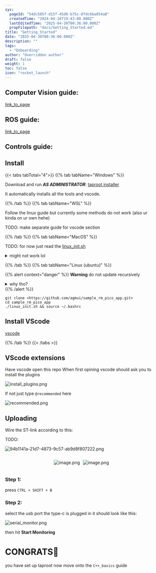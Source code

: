 ```yaml
---
sys:
  pageId: "54dc585f-d15f-45d0-b75c-8fdc66a854a8"
  createdTime: "2024-04-16T19:43:00.000Z"
  lastEditedTime: "2025-04-30T00:36:00.000Z"
  propFilepath: "docs/Getting_Started.md"
title: "Getting_Started"
date: "2025-04-30T00:36:00.000Z"
description: ""
tags:
  - "Onboarding"
author: "Overridden author"
draft: false
weight: 1
toc: false
icon: "rocket_launch"
---
```


## Computer Vision guide:

[link_to_page](86d45bc0-388b-4d26-8848-44f255f73d0e)

## ROS guide:

[link_to_page](3c76c1de-ec8f-46d6-8b0a-294005edc2d5)

## Controls guide:

## Install

{{< tabs tabTotal="4">}}
{{% tab tabName="Windows" %}}

Download and run _**AS ADMINISTRATOR**_: [taproot installer](https://github.com/Thornbots/TeachingFreshies/releases/tag/1.0)

It automatically installs all the tools and vscode.

{{% /tab %}}
{{% tab tabName="WSL" %}}

Follow the linux guide but currently some methods do not work (also ur kinda on ur own hehe)

TODO: make separate guide for vscode section

{{% /tab %}}
{{% tab tabName="MacOS" %}}

TODO: for now just read the [linux_init.sh](https://github.com/agmui/sample_rm_pico_app/blob/main/linux_init.sh)

<details>
<summary>might not work lol</summary>

`brew install libusb pkg-config`

Next install: [vscode](https://code.visualstudio.com/Download)

</details>

{{% /tab %}}
{{% tab tabName="Linux (ubuntu)" %}}

{{% alert context="danger" %}}
**Warning** do not update recursively
<details>
<summary>why tho?</summary>
There are some submodules that may go on for a while (like tinyusb) and I highly
recommend you don't need to get them.
If you want to see what submodules I update just look in `linux_init.sh`
</details>
{{% /alert %}}

```shell
git clone <https://github.com/agmui/sample_rm_pico_app.git>
cd sample_rm_pico_app
./linux_init.sh && source ~/.bashrc
```

## Install VScode

[vscode](https://code.visualstudio.com/Download)

{{% /tab %}}
{{< /tabs >}}

## VScode extensions

Have vscode open this repo
When first opining vscode should ask you to install the plugins

![install_plugins.png](https://prod-files-secure.s3.us-west-2.amazonaws.com/d518164a-d88e-44d1-a4ee-3adb3bd8bce0/89bd30f0-1825-4e77-867b-0a41ce370880/install_plugins.png?X-Amz-Algorithm=AWS4-HMAC-SHA256&X-Amz-Content-Sha256=UNSIGNED-PAYLOAD&X-Amz-Credential=ASIAZI2LB466XH6Q4DFT%2F20250606%2Fus-west-2%2Fs3%2Faws4_request&X-Amz-Date=20250606T004133Z&X-Amz-Expires=3600&X-Amz-Security-Token=IQoJb3JpZ2luX2VjEHcaCXVzLXdlc3QtMiJGMEQCIGD%2F71Ew%2BRKUlibqqW5SxUF%2B5S5VwfxAJ0EDnXSa2JXCAiARSm%2FbZ3LsdTSORGX5M5RtkOTVGdTEPU5nuNUJs6BCaSr%2FAwhQEAAaDDYzNzQyMzE4MzgwNSIML08euQdcszn5f%2BxvKtwD9sCKaXNunnIcCc2jvs9lhA620WX%2FPikQcTDwmiL4oJKjjrrMgznuuKETuV6x87b7GE2Puh8PwsHrcK7miUhLYNwjnzM5iYqXmb2qVpz9ZrbtQbVh%2F2IDoix6WBwcgeASNA7g45Wu%2Fh3i100Ki7kowmwdN0qAlV6qYnNI0EopKa7d4DNhMxgq0CDH2k5CDdPqyg4D8gHauy61nxWbx9IuiyUnMapYRPo6xkOYKP%2Bjxvau6xOfy7gtWwTt2khEVozEZ9V54b9bmOYNzb%2BWCkw9WyeI388q2bo4Bj2GZZLOrAIRRciWxmVnw8e1c99bTva10r7OgCLeeCx%2BwvT8r0NpMoHQ2bJNKOiZLvx4kFztL2ZRcbQEkFPj7ZJDNYXjFTimZb6pZ%2F%2F%2B0xv0rZ%2BKjsx8ITouUPzmRvrSO1oUuw%2BTboQjrcaNXOlat2O4%2BRc7IiFpuHfoeJRgBLOsLNzDcq3T8YAXca1GZzszCS3GtCSZkSTAWO2XAOoHHu7OZasByMd7%2FWdRz76SCyzEMvIwO5%2BTxJZPnXR1qoHm%2F7Ds2GRcJt9%2FyIJRMaM1PYwWwRRYpZO%2FpeFoJzqGvdchm63yJ%2Bu%2BoZ5QRjUBavqtQxM27hkeZaeXSOOkjCXumYle83MwlrSIwgY6pgFsFNganKnrEBFqIKlLR9BWT%2FmVXnpI5JpGqXBFn382uC9Q7CAC%2F0oGtET2GA8DgUsRPT3tC4jl%2B6HrA4HRVun%2F%2FgHPXzA6aSoHX7R7XD2H4tN7WM%2F5bkc7ctCFonMYi4RZC6JUcXwX2CQpvOrYjG7mokPYWkYORNurwJTGlrkLuCvptB3m%2FWpT8rQLLz0DjRb%2B7OJHru4j8O2lBuyYWRkX8y1FCXfl&X-Amz-Signature=60efb404357b798ab9caaf48cc0426fd612d06207fee3b793c86ce190ebf25fa&X-Amz-SignedHeaders=host&x-id=GetObject)

If not just type `@recommended` here  

![recommended.png](https://prod-files-secure.s3.us-west-2.amazonaws.com/d518164a-d88e-44d1-a4ee-3adb3bd8bce0/61e661e9-5d85-4dfc-be0d-8d2097a5e793/recommended.png?X-Amz-Algorithm=AWS4-HMAC-SHA256&X-Amz-Content-Sha256=UNSIGNED-PAYLOAD&X-Amz-Credential=ASIAZI2LB466XH6Q4DFT%2F20250606%2Fus-west-2%2Fs3%2Faws4_request&X-Amz-Date=20250606T004133Z&X-Amz-Expires=3600&X-Amz-Security-Token=IQoJb3JpZ2luX2VjEHcaCXVzLXdlc3QtMiJGMEQCIGD%2F71Ew%2BRKUlibqqW5SxUF%2B5S5VwfxAJ0EDnXSa2JXCAiARSm%2FbZ3LsdTSORGX5M5RtkOTVGdTEPU5nuNUJs6BCaSr%2FAwhQEAAaDDYzNzQyMzE4MzgwNSIML08euQdcszn5f%2BxvKtwD9sCKaXNunnIcCc2jvs9lhA620WX%2FPikQcTDwmiL4oJKjjrrMgznuuKETuV6x87b7GE2Puh8PwsHrcK7miUhLYNwjnzM5iYqXmb2qVpz9ZrbtQbVh%2F2IDoix6WBwcgeASNA7g45Wu%2Fh3i100Ki7kowmwdN0qAlV6qYnNI0EopKa7d4DNhMxgq0CDH2k5CDdPqyg4D8gHauy61nxWbx9IuiyUnMapYRPo6xkOYKP%2Bjxvau6xOfy7gtWwTt2khEVozEZ9V54b9bmOYNzb%2BWCkw9WyeI388q2bo4Bj2GZZLOrAIRRciWxmVnw8e1c99bTva10r7OgCLeeCx%2BwvT8r0NpMoHQ2bJNKOiZLvx4kFztL2ZRcbQEkFPj7ZJDNYXjFTimZb6pZ%2F%2F%2B0xv0rZ%2BKjsx8ITouUPzmRvrSO1oUuw%2BTboQjrcaNXOlat2O4%2BRc7IiFpuHfoeJRgBLOsLNzDcq3T8YAXca1GZzszCS3GtCSZkSTAWO2XAOoHHu7OZasByMd7%2FWdRz76SCyzEMvIwO5%2BTxJZPnXR1qoHm%2F7Ds2GRcJt9%2FyIJRMaM1PYwWwRRYpZO%2FpeFoJzqGvdchm63yJ%2Bu%2BoZ5QRjUBavqtQxM27hkeZaeXSOOkjCXumYle83MwlrSIwgY6pgFsFNganKnrEBFqIKlLR9BWT%2FmVXnpI5JpGqXBFn382uC9Q7CAC%2F0oGtET2GA8DgUsRPT3tC4jl%2B6HrA4HRVun%2F%2FgHPXzA6aSoHX7R7XD2H4tN7WM%2F5bkc7ctCFonMYi4RZC6JUcXwX2CQpvOrYjG7mokPYWkYORNurwJTGlrkLuCvptB3m%2FWpT8rQLLz0DjRb%2B7OJHru4j8O2lBuyYWRkX8y1FCXfl&X-Amz-Signature=73f483c14a20955ef746f3fc4648a58d3a5544b31291ccdd3b298c9a2a7db9be&X-Amz-SignedHeaders=host&x-id=GetObject)

## Uploading

Wire the ST-link according to this:

TODO:

![94b1141a-21d7-4873-9c57-ab9d8f807222.png](https://prod-files-secure.s3.us-west-2.amazonaws.com/d518164a-d88e-44d1-a4ee-3adb3bd8bce0/e5fad17d-ab82-4300-9f4c-505ab4b1202c/94b1141a-21d7-4873-9c57-ab9d8f807222.png?X-Amz-Algorithm=AWS4-HMAC-SHA256&X-Amz-Content-Sha256=UNSIGNED-PAYLOAD&X-Amz-Credential=ASIAZI2LB466XH6Q4DFT%2F20250606%2Fus-west-2%2Fs3%2Faws4_request&X-Amz-Date=20250606T004133Z&X-Amz-Expires=3600&X-Amz-Security-Token=IQoJb3JpZ2luX2VjEHcaCXVzLXdlc3QtMiJGMEQCIGD%2F71Ew%2BRKUlibqqW5SxUF%2B5S5VwfxAJ0EDnXSa2JXCAiARSm%2FbZ3LsdTSORGX5M5RtkOTVGdTEPU5nuNUJs6BCaSr%2FAwhQEAAaDDYzNzQyMzE4MzgwNSIML08euQdcszn5f%2BxvKtwD9sCKaXNunnIcCc2jvs9lhA620WX%2FPikQcTDwmiL4oJKjjrrMgznuuKETuV6x87b7GE2Puh8PwsHrcK7miUhLYNwjnzM5iYqXmb2qVpz9ZrbtQbVh%2F2IDoix6WBwcgeASNA7g45Wu%2Fh3i100Ki7kowmwdN0qAlV6qYnNI0EopKa7d4DNhMxgq0CDH2k5CDdPqyg4D8gHauy61nxWbx9IuiyUnMapYRPo6xkOYKP%2Bjxvau6xOfy7gtWwTt2khEVozEZ9V54b9bmOYNzb%2BWCkw9WyeI388q2bo4Bj2GZZLOrAIRRciWxmVnw8e1c99bTva10r7OgCLeeCx%2BwvT8r0NpMoHQ2bJNKOiZLvx4kFztL2ZRcbQEkFPj7ZJDNYXjFTimZb6pZ%2F%2F%2B0xv0rZ%2BKjsx8ITouUPzmRvrSO1oUuw%2BTboQjrcaNXOlat2O4%2BRc7IiFpuHfoeJRgBLOsLNzDcq3T8YAXca1GZzszCS3GtCSZkSTAWO2XAOoHHu7OZasByMd7%2FWdRz76SCyzEMvIwO5%2BTxJZPnXR1qoHm%2F7Ds2GRcJt9%2FyIJRMaM1PYwWwRRYpZO%2FpeFoJzqGvdchm63yJ%2Bu%2BoZ5QRjUBavqtQxM27hkeZaeXSOOkjCXumYle83MwlrSIwgY6pgFsFNganKnrEBFqIKlLR9BWT%2FmVXnpI5JpGqXBFn382uC9Q7CAC%2F0oGtET2GA8DgUsRPT3tC4jl%2B6HrA4HRVun%2F%2FgHPXzA6aSoHX7R7XD2H4tN7WM%2F5bkc7ctCFonMYi4RZC6JUcXwX2CQpvOrYjG7mokPYWkYORNurwJTGlrkLuCvptB3m%2FWpT8rQLLz0DjRb%2B7OJHru4j8O2lBuyYWRkX8y1FCXfl&X-Amz-Signature=8bad2e4f748ffedc5285c60a5597c202efb5e985a22afa8c9ca677761a525328&X-Amz-SignedHeaders=host&x-id=GetObject)

<div style="display: flex;flex-direction: row; column-gap:10px; max-width: 630px;justify-content: center;">
<div>

![image.png](https://prod-files-secure.s3.us-west-2.amazonaws.com/d518164a-d88e-44d1-a4ee-3adb3bd8bce0/210ecb78-1116-4d7b-b9b7-2292f66fa2c2/image.png?X-Amz-Algorithm=AWS4-HMAC-SHA256&X-Amz-Content-Sha256=UNSIGNED-PAYLOAD&X-Amz-Credential=ASIAZI2LB4667LBJGAEI%2F20250606%2Fus-west-2%2Fs3%2Faws4_request&X-Amz-Date=20250606T004137Z&X-Amz-Expires=3600&X-Amz-Security-Token=IQoJb3JpZ2luX2VjEHMaCXVzLXdlc3QtMiJIMEYCIQC78y2aRqp58556RKawwmWDjlhOUcZNLqWHq1Do7yZDjAIhANpXYUOLcgR%2Bcan2g2VyWcrr%2FcI0quYi%2FL1awkjZ4%2BrmKv8DCEwQABoMNjM3NDIzMTgzODA1Igw1mL80OrupgqLs8uMq3AM3TCmnWK8X2ZNfetrgxNrTx6tGYrfi5bwkyggj7vZ6f0w6LsZFIbBz475FoNmeO0QbFFTiQkxSM6Vb9y6PmaAhbgrQr9AVGX6GXcsKzjt627%2FUdflADv0DrTy0GG0uVxChGRPIgGegVSG9a0UECyQ%2BhTyQQvPViwtdUnDPJFKmP00GPuyqS3IeYirHIVxcGmxNKNd0vkLbJgvLUSutPGmAmKdSI1LtuUH5tNnyP%2FbK7dJSl%2FsDOCkQPgE9r7PCsuXe%2BScG5tGBRRHnXn4xL0VQ6ZTY3HZAOUKxrtkDaFZgLdXuXV68KC7Nizmu45SQSXfrkB1aZGvGXABC4Y1vPmnmQgvCngbK3iZfnMEJGYZcaCGB6eCAvvlZmF8aqNwPW9ldrcgiP5wLOLhhX5f5ZZH2uV6FGW18zCIXPmpPL8Emz7EkBg9HUdvxMH%2BGRxu8Fy9%2FlLh8b2QslrR23V3TvAICwUyEL%2FdmLkeLfyDUZ4sA7HTN1u2%2FNxHunxZScflsM00xk%2BwtsG5tifJDVrncd7%2BRVTFXemiIwdIFBIgmMxYcmehFAxfH2rPN%2FUXOqVR2VDvv95gfSBLCdoqs6UV7Ru%2FT23yicx2VjqIR8ukWl%2F5TsrZAkRfKIMG9VkIQ8TCW2IfCBjqkAa2Aqj2Y8d0TRVA8EpsQVQNo9wTOs3hi42Lnf2GDcycP6BfUkXwO3ZV1u9SdTKQNXcZZwRIkx16yahlZcPRAdJzZstYDdqFHBFKx5SVFYzmYcQMzpJJzbwKStcXFChiBrZsMUwxypgs8O%2BzpNqA0zrFu0pc4A8Jj0rwI9onRUe8lv17uK5Wxegco5R70VY2u9st4F30KWIlG1e4DF73spd41NKXf&X-Amz-Signature=0cf08a5a250486d263b92eb24026e94865cbc9d60dfa1f4b49165d0bbf68c6e0&X-Amz-SignedHeaders=host&x-id=GetObject)

</div>
<div>

![image.png](https://prod-files-secure.s3.us-west-2.amazonaws.com/d518164a-d88e-44d1-a4ee-3adb3bd8bce0/33a0fd0f-8ca6-4a86-8e09-26e95ded1fff/image.png?X-Amz-Algorithm=AWS4-HMAC-SHA256&X-Amz-Content-Sha256=UNSIGNED-PAYLOAD&X-Amz-Credential=ASIAZI2LB4666GC35XOK%2F20250606%2Fus-west-2%2Fs3%2Faws4_request&X-Amz-Date=20250606T004138Z&X-Amz-Expires=3600&X-Amz-Security-Token=IQoJb3JpZ2luX2VjEHcaCXVzLXdlc3QtMiJHMEUCICS9Nrjw%2BUCnsyY%2BmBd%2FbG6ahD91fthknEfAQmXYozk2AiEA4ccChS4q6sPr5UjP%2FQBMNN9aTLaZ%2FTGhv%2BCwezQmbLoq%2FwMITxAAGgw2Mzc0MjMxODM4MDUiDAJDzp0R8m%2BFRkJYDircA5Qwl8KlGBYsCP8dxC63VT4P%2BmpQwb1%2FuYNiKme3wJsiLcTNZu6PgdsIcKSEWvp0iXWtK4bvst9JTL4bj%2FuBtSawOTX0UGiCNziPtbFZmoOo%2BDbH0tMoxzsP1%2FuWCqg8DH5iP1%2FwPq7xmb5WyatnsU3%2BvQC7x2LVfRGOKx%2Fgml7vVAEF3drKhPe1PGojKYkxF%2FTGSFZJBEYF%2BFdMHubrw%2BPCoi1mn%2FEGrkWXVFrUZzAUeru%2F72bl%2FDj1TlMSthGVJXhicdKPMAnQ979QrWDWwA3gaNVyw16D5jBAD313jUfaYfpVcEuz1pyNZkMYJPMTMWkOYZLPeRiV3D1UeBaRjJOAYOoxXSbQya9OFx%2FLlMNQ9Ab1cu20tWxgN%2BEUSFZ5YHqdv7pQo7xqlCxPsLPY9TxTyliugWQC6o8V0xJ8juobfOw0BovqW%2Fl%2FasFhKPbPxO5QabKXPCqK0IbXSxA%2FC646dv2%2FauK4Tj%2F2suOPCzzVkyNtaD1HjqlyUMO43RmjRxTHXSqm00XH8a6FGjogl0i%2FhsU%2BQADn3g6fhnmz87GTQUZbAHmm%2BJXAwiDGsKbTkEirUm7pITgyrSLZJjgOonR%2F7m5Y27wHBuJEmPG%2BTCgZmL%2B0zPwymy9X9rIXMMaziMIGOqUBOX0XzidMHi2DmZTz5CKVyivZGhcple5UccKWfF2HBK2x%2B%2BSxNsI%2FPf8mF%2FP6mylRuciuztD67n1iEZnOeJChENE%2Fht4lQjT763FzR7f1c0Yw4dLMFyvOVYv%2Bmd3ipbFftRUtGpDQ1CLwqGGdxuQ3ejI2vpFrP30uT0NHhl%2F1MDnqiAlpbX6mEcfwh36h1QUUc%2Bm%2F6vVAa0rJbi7ofhgayawmlPit&X-Amz-Signature=66ab33bf86076a71c5ce69f084e79d636883a5594a0612d7c328026b921dcf2a&X-Amz-SignedHeaders=host&x-id=GetObject)

</div>
</div>

### Step 1:

press `CTRL + SHIFT + B`

### Step 2:

select the usb port the type-c is plugged in it should look like this:

![serial_monitor.png](https://prod-files-secure.s3.us-west-2.amazonaws.com/d518164a-d88e-44d1-a4ee-3adb3bd8bce0/f03f4774-05d4-4393-b6a0-d5efb6d315ab/serial_monitor.png?X-Amz-Algorithm=AWS4-HMAC-SHA256&X-Amz-Content-Sha256=UNSIGNED-PAYLOAD&X-Amz-Credential=ASIAZI2LB466XH6Q4DFT%2F20250606%2Fus-west-2%2Fs3%2Faws4_request&X-Amz-Date=20250606T004133Z&X-Amz-Expires=3600&X-Amz-Security-Token=IQoJb3JpZ2luX2VjEHcaCXVzLXdlc3QtMiJGMEQCIGD%2F71Ew%2BRKUlibqqW5SxUF%2B5S5VwfxAJ0EDnXSa2JXCAiARSm%2FbZ3LsdTSORGX5M5RtkOTVGdTEPU5nuNUJs6BCaSr%2FAwhQEAAaDDYzNzQyMzE4MzgwNSIML08euQdcszn5f%2BxvKtwD9sCKaXNunnIcCc2jvs9lhA620WX%2FPikQcTDwmiL4oJKjjrrMgznuuKETuV6x87b7GE2Puh8PwsHrcK7miUhLYNwjnzM5iYqXmb2qVpz9ZrbtQbVh%2F2IDoix6WBwcgeASNA7g45Wu%2Fh3i100Ki7kowmwdN0qAlV6qYnNI0EopKa7d4DNhMxgq0CDH2k5CDdPqyg4D8gHauy61nxWbx9IuiyUnMapYRPo6xkOYKP%2Bjxvau6xOfy7gtWwTt2khEVozEZ9V54b9bmOYNzb%2BWCkw9WyeI388q2bo4Bj2GZZLOrAIRRciWxmVnw8e1c99bTva10r7OgCLeeCx%2BwvT8r0NpMoHQ2bJNKOiZLvx4kFztL2ZRcbQEkFPj7ZJDNYXjFTimZb6pZ%2F%2F%2B0xv0rZ%2BKjsx8ITouUPzmRvrSO1oUuw%2BTboQjrcaNXOlat2O4%2BRc7IiFpuHfoeJRgBLOsLNzDcq3T8YAXca1GZzszCS3GtCSZkSTAWO2XAOoHHu7OZasByMd7%2FWdRz76SCyzEMvIwO5%2BTxJZPnXR1qoHm%2F7Ds2GRcJt9%2FyIJRMaM1PYwWwRRYpZO%2FpeFoJzqGvdchm63yJ%2Bu%2BoZ5QRjUBavqtQxM27hkeZaeXSOOkjCXumYle83MwlrSIwgY6pgFsFNganKnrEBFqIKlLR9BWT%2FmVXnpI5JpGqXBFn382uC9Q7CAC%2F0oGtET2GA8DgUsRPT3tC4jl%2B6HrA4HRVun%2F%2FgHPXzA6aSoHX7R7XD2H4tN7WM%2F5bkc7ctCFonMYi4RZC6JUcXwX2CQpvOrYjG7mokPYWkYORNurwJTGlrkLuCvptB3m%2FWpT8rQLLz0DjRb%2B7OJHru4j8O2lBuyYWRkX8y1FCXfl&X-Amz-Signature=560f8098f763bdc503a86aa56b7bcf2ecc7f8c27d11caa59d8482d19c1c62832&X-Amz-SignedHeaders=host&x-id=GetObject)

then hit **Start Monitoring**

# CONGRATS🎉

you have set up taproot now move onto the `C++_basics` guide
